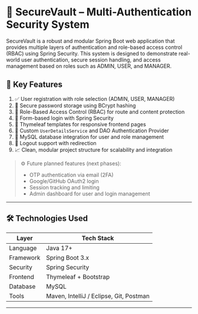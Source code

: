 # 🔐 SecureVault – Multi-Authentication Security System

SecureVault is a robust and modular Spring Boot web application that provides multiple layers of authentication and role-based access control (RBAC) using Spring Security. This system is designed to demonstrate real-world user authentication, secure session handling, and access management based on roles such as ADMIN, USER, and MANAGER.

## 🧠 Key Features

1. ✅ User registration with role selection (ADMIN, USER, MANAGER)
2. 🔐 Secure password storage using BCrypt hashing
3. 🔐 Role-Based Access Control (RBAC) for route and content protection
4. 🔑 Form-based login with Spring Security
5. 📄 Thymeleaf templates for responsive frontend pages
6. 🧩 Custom `UserDetailsService` and DAO Authentication Provider
7. 💾 MySQL database integration for user and role management
8. 🚪 Logout support with redirection
9. 📈 Clean, modular project structure for scalability and integration

> ⚙️ Future planned features (next phases):
> - OTP authentication via email (2FA)
> - Google/GitHub OAuth2 login
> - Session tracking and limiting
> - Admin dashboard for user and login management

---

## 🛠️ Technologies Used

| Layer | Tech Stack |
|-------|------------|
| Language | Java 17+ |
| Framework | Spring Boot 3.x |
| Security | Spring Security |
| Frontend | Thymeleaf + Bootstrap |
| Database | MySQL |
| Tools | Maven, IntelliJ / Eclipse, Git, Postman |

---
